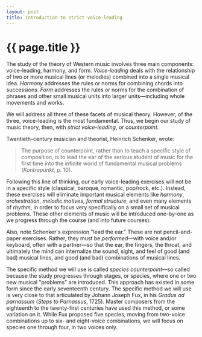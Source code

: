 ```yaml
---
layout: post
title: Introduction to strict voice-leading
---
```


{{ page.title }}
================


The study of the theory of Western music involves three main components: voice-leading, harmony, and form. *Voice-leading* deals with the relationship of two or more musical lines (or melodies) combined into a single musical idea. *Harmony* addresses the rules or norms for combining chords into successions. *Form* addresses the rules or norms for the combination of phrases and other small musical units into larger units—including whole movements and works. 

We will address all three of these facets of musical theory. However, of the three, voice-leading is the most fundamental. Thus, we begin our study of music theory, then, with *strict voice-leading*, or *counterpoint*. 

Twentieth-century musician and theorist, Heinrich Schenker, wrote:

> The purpose of counterpoint, rather than to teach a specific style of composition, is to lead the ear of the serious student of music for the first time into the infinite world of fundamental musical problems (*Kontrapunkt*, p. 10).

Following this line of thinking, our early voice-leading exercises will not be in a specific style (classical, baroque, romantic, pop/rock, etc.). Instead, these exercises will eliminate important musical elements like *harmony*, *orchestration*, *melodic motives*, *formal structure*, and even many elements of *rhythm*, in order to focus very specifically on a small set of musical problems. These other elements of music will be introduced one-by-one as we progress through the course (and into future courses).

Also, note Schenker's expression "lead the ear." These are not pencil-and-paper exercises. Rather, they must be *performed*—with voice and/or keyboard, often with a partner—so that the ear, the fingers, the throat, and ultimately the mind can internalize the sound, sight, and feel of good (and bad) musical lines, and good (and bad) combinations of musical lines.

The specific method we will use is called *species counterpoint*—so called because the study progresses through stages, or species, where one or two new musical "problems" are introduced. This approach has existed in some form since the early seventeenth century. The specific method we will use is very close to that articulated by Johann Joseph Fux, in his *Gradus ad parnassum* (*Steps to Parnassus*, 1725). Master composers from the eighteenth to the twenty-first centuries have used this method, or some variation on it. While Fux proposed five species, moving from two-voice combinations up to six- and eight-voice combinations, we will focus on species one through four, in two voices only.